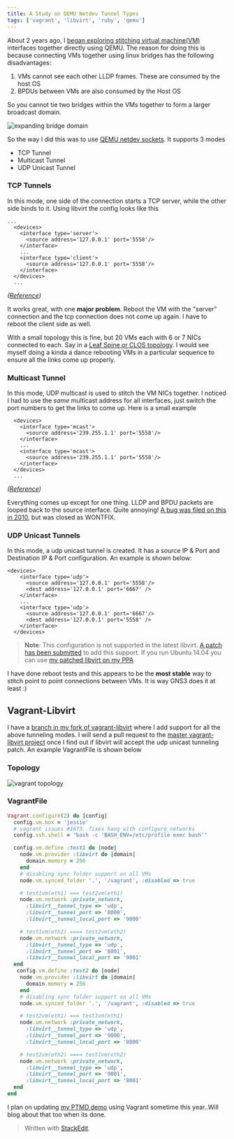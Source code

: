 ```yaml
---
title: A Study on QEMU Netdev Tunnel Types
tags: ['vagrant', 'libvirt', 'ruby', 'qemu']
---
```



About 2 years ago, I [began exploring stitching virtual machine(VM)](https://github.com/skamithi/ptmd_demo) interfaces together directly using QEMU.  The reason for doing this is because connecting VMs together using linux bridges has the following disadvantages:

1. VMs cannot see each other LLDP frames. These are consumed by the host OS
2. BPDUs between VMs are also consumed by the Host OS

So you cannot tie two bridges within the VMs together to form a larger broadcast domain.

![expanding bridge domain](https://lh3.googleusercontent.com/8ppdp-gtSD9NGfvvTLFUhKUwuhgo0YVdKbZX2lkTudQ=s0 "bridges.png")

So the way I did this was to use [QEMU netdev sockets](http://wiki.qemu.org/Documentation/Networking). It supports 3 modes

* TCP Tunnel
* Multicast Tunnel
* UDP Unicast Tunnel


### TCP Tunnels
In this mode, one side of the connection starts a TCP server, while the other side binds to it. Using libvirt the config looks like this

```
...
  <devices>
    <interface type='server'>
      <source address='127.0.0.1' port='5558'/>
    </interface>
    ...
    <interface type='client'>
      <source address='127.0.0.1' port='5558'/>
    </interface>
  </devices>
  ...
```

_([Reference](https://libvirt.org/formatdomain.html#elementsNICSTCP))_

It works great, with one **major problem**. Reboot the VM with the "server" connection and the tcp connection does not come up again. I have to reboot the client side as well.

With a small topology this is fine, but 20 VMs each with 6 or 7 NICs connected to each. Say in a [Leaf Spine or CLOS topology](https://blog.westmonroepartners.com/a-beginners-guide-to-understanding-the-leaf-spine-network-topology/). I would see myself doing a kinda a dance rebooting VMs in a particular sequence to ensure all the links come up properly.

###  Multicast Tunnel
In this mode, UDP multicast is used to stitch the VM NICs together. I noticed I
had to use the *same* multicast address for all interfaces, just switch the port numbers to get the links to come up. Here is a small example

```
  <devices>
    <interface type='mcast'>
      <source address='239.255.1.1' port='5558'/>
    </interface>
    ...
    <interface type='mcast'>
      <source address='239.255.1.1' port='5558'/>
    </interface>
  </devices>
  ...
```
_([Reference](https://libvirt.org/formatdomain.html#elementsNICSMulticast))_

Everything comes up except for one thing. LLDP and BPDU packets are looped back
to the source interface. Quite annoying! [A bug was filed on this in 2010](https://bugzilla.redhat.com/show_bug.cgi?id=557188), but was closed as WONTFIX.


### UDP Unicast Tunnels

In this mode, a udp unicast tunnel is created. It has a source IP & Port and
Destination IP & Port configuration.  An example is shown below:

```
<devices>
    <interface type='udp'>
      <source address='127.0.0.1' port='5558'/>
      <dest address='127.0.0.1' port='6667' />
    </interface>
    ...
    <interface type='udp'>
      <source address='127.0.0.1' port='6667'/>
      <dest address='127.0.0.1' port='5558' />
    </interface>
  </devices>
```

>**Note**: This configuration is not supported in the latest libvirt. [A patch
>has been
>submitted](https://www.redhat.com/archives/libvir-list/2015-August/msg00262.html)
>to add this support. If you run Ubuntu 14.04 you can use [my patched libvirt on
>my PPA](https://launchpad.net/~linuxsimba/+archive/ubuntu/libvirt-udp-tunnel)

I have done reboot tests and this appears to be the **most stable** way to stitch point to point connections between VMs. It is way GNS3 does it at least :)


## Vagrant-Libvirt

I have a [branch in my fork of
vagrant-libvirt](https://github.com/skamithi/vagrant-libvirt/tree/mcast_and_tcp_tunnel_support)
where I add support for all the above tunneling modes.  I will send a pull
request to the [master vagrant-libvirt
project](https://github.com/pradels/vagrant-libvirt) once I find out if libvirt will accept the udp unicast tunneling patch. An example VagrantFile is shown below

### Topology
![vagrant topology](https://lh3.googleusercontent.com/F9ERg4jd0nXK5nmlhTaVHTvV330FtvSloBtKq8VC3bQ=s0
"topology.png")

### VagrantFile
```ruby
Vagrant.configure(2) do |config|
  config.vm.box = 'jessie'
  # vagrant issues #1673..fixes hang with configure_networks
  config.ssh.shell = "bash -c 'BASH_ENV=/etc/profile exec bash'"

  config.vm.define :test1 do |node|
    node.vm.provider :libvirt do |domain|
      domain.memory = 256
    end
    # disabling sync folder support on all VMs
    node.vm.synced_folder '.', '/vagrant', :disabled => true

    # test1vm(eth1) === test2vm(eth1)
    node.vm.network :private_network,
      :libvirt__tunnel_type => 'udp',
      :libvirt__tunnel_port => '8000',
      :libvirt__tunnel_local_port => '9000'

    # test1vm(eth2) ==== test2vm(eth2)
    node.vm.network :private_network,
      :libvirt__tunnel_type => 'udp',
      :libvirt__tunnel_port => '8001',
      :libvirt__tunnel_local_port => '9001'
  end
   config.vm.define :test2 do |node|
    node.vm.provider :libvirt do |domain|
      domain.memory = 256
    end
    # disabling sync folder support on all VMs
    node.vm.synced_folder '.', '/vagrant', :disabled => true

    # test2vm(eth1) === test1vm(eth1)
    node.vm.network :private_network,
      :libvirt__tunnel_type => 'udp',
      :libvirt__tunnel_port => '9000',
      :libvirt__tunnel_local_port => '8000'

    # test2vm(eth2) ==== test1vm(eth2)
    node.vm.network :private_network,
      :libvirt__tunnel_type => 'udp',
      :libvirt__tunnel_port => '9001',
      :libvirt__tunnel_local_port => '8001'
  end
end

```

I plan on updating [my PTMD demo](https://github.com/skamithi/ptmd_demo) using Vagrant sometime this year..Will blog about that too when its done.

> Written with [StackEdit](https://stackedit.io/).


